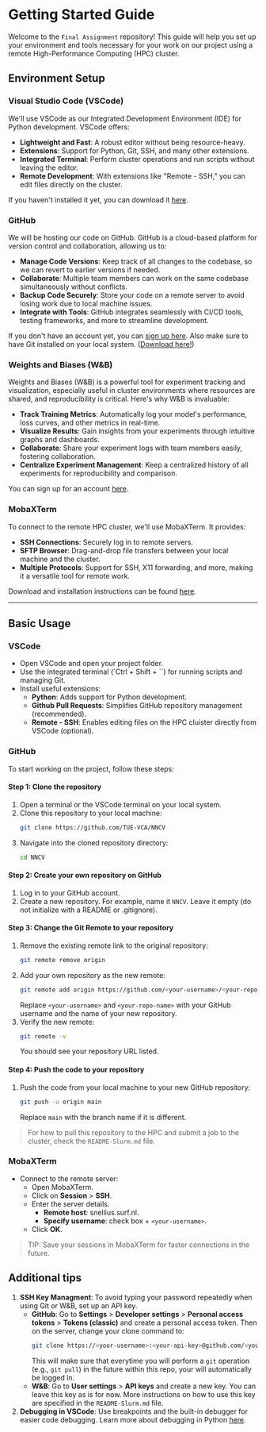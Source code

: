 # Getting Started Guide

Welcome to the `Final Assignment` repository! This guide will help you set up your environment and tools necessary for your work on our project using a remote High-Performance Computing (HPC) cluster.

## Environment Setup

### Visual Studio Code (VSCode)
We'll use VSCode as our Integrated Development Environment (IDE) for Python development. VSCode offers:
- **Lightweight and Fast**: A robust editor without being resource-heavy.
- **Extensions**: Support for Python, Git, SSH, and many other extensions.
- **Integrated Terminal**: Perform cluster operations and run scripts without leaving the editor.
- **Remote Development**: With extensions like "Remote - SSH," you can edit files directly on the cluster.

If you haven't installed it yet, you can download it [here](https://code.visualstudio.com/download).

### GitHub
We will be hosting our code on GitHub. GitHub is a cloud-based platform for version control and collaboration, allowing us to:
- **Manage Code Versions**: Keep track of all changes to the codebase, so we can revert to earlier versions if needed.
- **Collaborate**: Multiple team members can work on the same codebase simultaneously without conflicts.
- **Backup Code Securely**: Store your code on a remote server to avoid losing work due to local machine issues.
- **Integrate with Tools**: GitHub integrates seamlessly with CI/CD tools, testing frameworks, and more to streamline development.

If you don't have an account yet, you can [sign up here](https://github.com/join). Also make sure to have Git installed on your local system. ([Download here!](https://git-scm.com/downloads))

### Weights and Biases (W&B)
Weights and Biases (W&B) is a powerful tool for experiment tracking and visualization, especially useful in cluster environments where resources are shared, and reproducibility is critical. Here's why W&B is invaluable:
- **Track Training Metrics**: Automatically log your model's performance, loss curves, and other metrics in real-time.
- **Visualize Results**: Gain insights from your experiments through intuitive graphs and dashboards.
- **Collaborate**: Share your experiment logs with team members easily, fostering collaboration.
- **Centralize Experiment Management**: Keep a centralized history of all experiments for reproducibility and comparison.

You can sign up for an account [here](https://www.wandb.com/).

### MobaXTerm
To connect to the remote HPC cluster, we'll use MobaXTerm. It provides:
- **SSH Connections**: Securely log in to remote servers.
- **SFTP Browser**: Drag-and-drop file transfers between your local machine and the cluster.
- **Multiple Protocols**: Support for SSH, X11 forwarding, and more, making it a versatile tool for remote work.

Download and installation instructions can be found [here](https://mobaxterm.mobatek.net/).

---

## Basic Usage

### VSCode
- Open VSCode and open your project folder.
- Use the integrated terminal (`Ctrl + Shift + \``) for running scripts and managing Git.
- Install useful extensions:
    - **Python**: Adds support for Python development.
    - **Github Pull Requests**: Simplifies GitHub repository management (recommended).
    - **Remote - SSH**: Enables editing files on the HPC cluister directly from VSCode (optional).

### GitHub
To start working on the project, follow these steps:

#### Step 1: Clone the repository
1. Open a terminal or the VSCode terminal on your local system.
2. Clone this repository to your local machine:  
    ```bash
    git clone https://github.com/TUE-VCA/NNCV
    ```
3. Navigate into the cloned repository directory:
    ```bash
    cd NNCV
    ```

#### Step 2: Create your own repository on GitHub
1. Log in to your GitHub account.
2. Create a new repository. For example, name it `NNCV`. Leave it empty (do not initialize with a README or .gitignore).

#### Step 3: Change the Git Remote to your repository
1. Remove the existing remote link to the original repository:
    ```bash
    git remote remove origin
    ```
2. Add your own repository as the new remote:
    ```bash
    git remote add origin https://github.com/<your-username>/<your-repo-name>
    ```
    Replace `<your-username>` and `<your-repo-name>` with your GitHub username and the name of your new repository.
3. Verify the new remote:
    ```bash
    git remote -v
    ```
    You should see your repository URL listed.

#### Step 4: Push the code to your repository
1. Push the code from your local machine to your new GitHub repository:
    ```bash
    git push -u origin main
    ```
    Replace `main` with the branch name if it is different.

> For how to pull this repository to the HPC and submit a job to the cluster, check the `README-Slurm.md` file.

### MobaXTerm
- Connect to the remote server:
    - Open MobaXTerm.
    - Click on **Session** > **SSH**.
    - Enter the server details.
        - **Remote host**: snellius.surf.nl.
        - **Specify username**: check box + `<your-username>`.
    - Click **OK**.
 > TIP: Save your sessions in MobaXTerm for faster connections in the future.

## Additional tips
1. **SSH Key Managment**: To avoid typing your password repeatedly when using Git or W&B, set up an API key. 
    - **GitHub**: Go to **Settings** > **Developer settings** > **Personal access tokens** > **Tokens (classic)** and create a personal access token. Then on the server, change your clone command to: 
        ```bash
        git clone https://<your-username>:<your-api-key>@github.com/<your-username>/<your-repo-name>
        ```
        This will make sure that everytime you will perform a `git` operation (e.g., `git pull`) in the future within this repo, your will automatically be logged in.
    - **W&B**: Go to **User settings** > **API keys** and create a new key. You can leave this key as is for now. More instructions on how to use this key are specified in the `README-Slurm.md` file.
2. **Debugging in VSCode**: Use breakpoints and the built-in debugger for easier code debugging. Learn more about debugging in Python [here](http://code.visualstudio.com/docs/python/debugging).